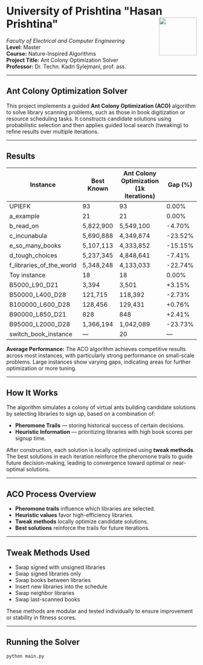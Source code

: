# University of Prishtina "Hasan Prishtina" <img src="https://upload.wikimedia.org/wikipedia/commons/e/e1/University_of_Prishtina_logo.svg" width="100" align="right">

*Faculty of Electrical and Computer Engineering*  
**Level:** Master  
**Course:** Nature-Inspired Algorithms  
**Project Title:** Ant Colony Optimization Solver  
**Professor:** Dr. Techn. Kadri Sylejmani, prof. ass.

---

## Ant Colony Optimization Solver

This project implements a guided **Ant Colony Optimization (ACO)** algorithm to solve library scanning problems, such as those in book digitization or resource scheduling tasks. It constructs candidate solutions using probabilistic selection and then applies guided local search (tweaking) to refine results over multiple iterations.

---

## Results

| Instance                  | Best Known | Ant Colony Optimization (1k Iterations) | Gap (%)   |
|---------------------------|------------|------------------------------------------|-----------|
| UPIEFK                    | 93         | 93                                       | 0.00%     |
| a_example                 | 21         | 21                                       | 0.00%     |
| b_read_on                | 5,822,900  | 5,549,100                                | -4.70%    |
| c_incunabula             | 5,690,888  | 4,349,874                                | -23.52%   |
| e_so_many_books          | 5,107,113  | 4,333,852                                | -15.15%   |
| d_tough_choices          | 5,237,345  | 4,848,641                                | -7.41%    |
| f_libraries_of_the_world | 5,348,248  | 4,133,033                                | -22.74%   |
| Toy instance              | 18         | 18                                       | 0.00%     |
| B5000_L90_D21             | 3,394      | 3,501                                    | +3.15%    |
| B50000_L400_D28           | 121,715    | 118,392                                  | -2.73%    |
| B100000_L600_D28          | 128,456    | 129,431                                  | +0.76%    |
| B90000_L850_D21           | 828        | 848                                      | +2.41%    |
| B95000_L2000_D28          | 1,366,194  | 1,042,089                                | -23.73%   |
| switch_book_instance      | —          | 20                                       | —         |

**Average Performance:** The ACO algorithm achieves competitive results across most instances, with particularly strong performance on small-scale problems. Large instances show varying gaps, indicating areas for further optimization or more tuning.

---

## How It Works

The algorithm simulates a colony of virtual ants building candidate solutions by selecting libraries to sign up, based on a combination of:

- **Pheromone Trails** — storing historical success of certain decisions.
- **Heuristic Information** — prioritizing libraries with high book scores per signup time.

After construction, each solution is locally optimized using **tweak methods**. The best solutions in each iteration reinforce the pheromone trails to guide future decision-making, leading to convergence toward optimal or near-optimal solutions.

---

## ACO Process Overview

- **Pheromone trails** influence which libraries are selected.
- **Heuristic values** favor high-efficiency libraries.
- **Tweak methods** locally optimize candidate solutions.
- **Best solutions** reinforce the trails for future iterations.

---

## Tweak Methods Used

- Swap signed with unsigned libraries
- Swap signed libraries only
- Swap books between libraries
- Insert new libraries into the schedule
- Swap neighbor libraries
- Swap last-scanned books

These methods are modular and tested individually to ensure improvement or stability in fitness scores.

---

## Running the Solver

```bash
python main.py
